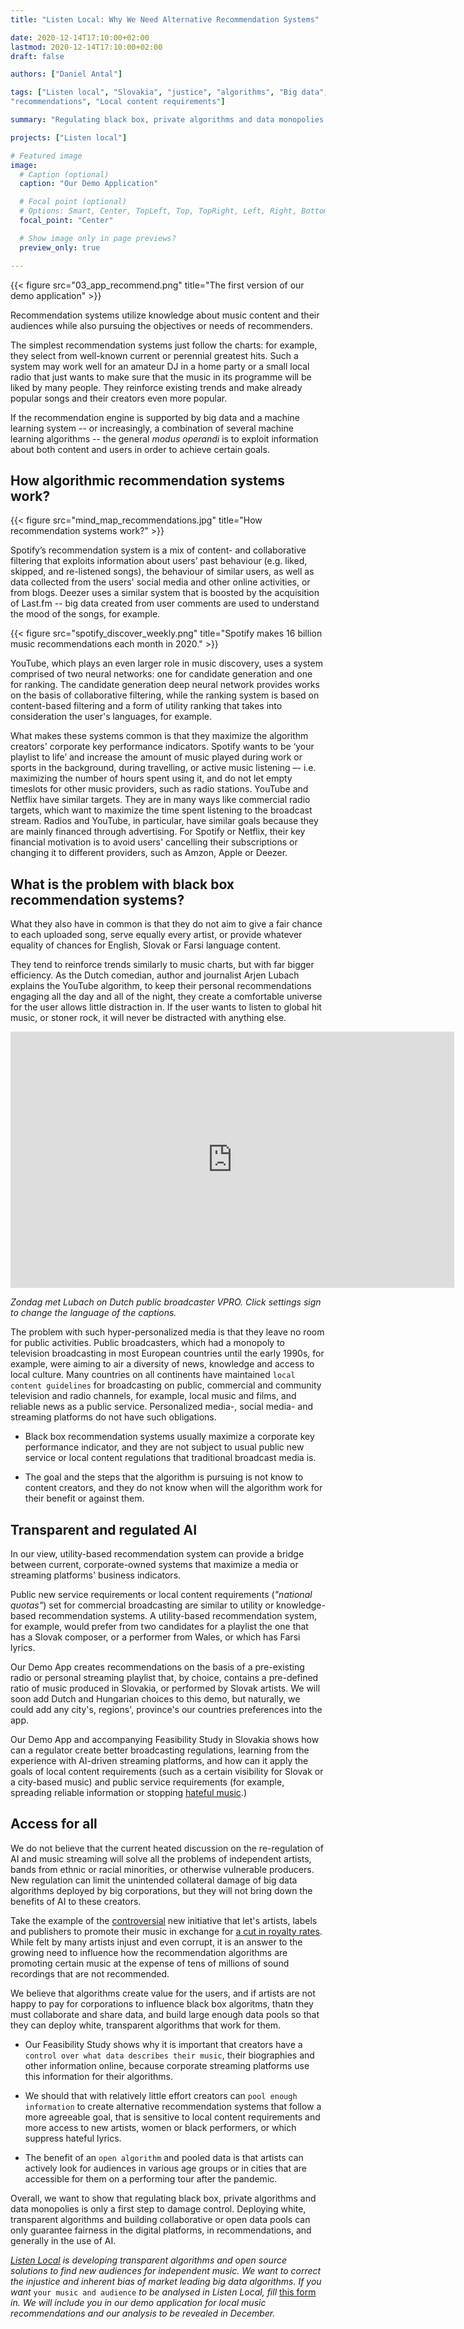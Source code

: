 ```yaml
---
title: "Listen Local: Why We Need Alternative Recommendation Systems"

date: 2020-12-14T17:10:00+02:00
lastmod: 2020-12-14T17:10:00+02:00
draft: false

authors: ["Daniel Antal"]

tags: ["Listen local", "Slovakia", "justice", "algorithms", "Big data", 
"recommendations", "Local content requirements"]

summary: "Regulating black box, private algorithms and data monopolies is only a first step to damage control. Deploying white, transparent algorithms and building collaborative or open data pools can only guarantee fairness in the digital platforms, in recommendations, and generally in the use of AI."

projects: ["Listen local"]

# Featured image
image:
  # Caption (optional)
  caption: "Our Demo Application"

  # Focal point (optional)
  # Options: Smart, Center, TopLeft, Top, TopRight, Left, Right, BottomLeft, Bottom, BottomRight
  focal_point: "Center"

  # Show image only in page previews?
  preview_only: true

---
```


{{< figure src="03_app_recommend.png" title="The first version of our demo application" >}}
 
Recommendation systems utilize knowledge about music content and their audiences while also pursuing the objectives or needs of recommenders.

The simplest recommendation systems just follow the charts: for example, they select from well-known current or perennial greatest hits. Such a system may work well for an amateur DJ in a home party or a small local radio that just wants to make sure that the music in its programme will be liked by many people. They reinforce existing trends and make already popular songs and their creators even more popular.

If the recommendation engine is supported by big data and a machine learning system -- or increasingly, a combination of several machine learning algorithms -- the general *modus operandi* is to exploit information about both content and users in order to achieve certain goals.

## How algorithmic recommendation systems work?

{{< figure src="mind_map_recommendations.jpg" title="How recommendation systems work?" >}}

Spotify’s recommendation system is a mix of content- and collaborative filtering that exploits information about users’ past behaviour (e.g. liked, skipped, and re-listened songs), the behaviour of similar users, as well as data collected from the users' social media and other online activities, or from blogs. Deezer uses a similar system that is boosted by the acquisition of Last.fm -- big data created from user comments are used to understand the mood of the songs, for example.

{{< figure src="spotify_discover_weekly.png" title="Spotify makes 16 billion music recommendations each month in 2020." >}}

YouTube, which plays an even larger role in music discovery, uses a system comprised of two neural networks: one for candidate generation and one for ranking. The candidate generation deep neural network provides works on the basis of collaborative filtering, while the ranking system is based on content-based filtering and a form of utility ranking that takes into consideration the user's languages, for example.

What makes these systems common is that they maximize the algorithm creators' corporate key performance indicators. Spotify wants to be ‘your playlist to life’ and increase the amount of music played during work or sports in the background, during travelling, or active music listening –- i.e. maximizing the number of hours spent using it, and do not let empty timeslots for other music providers, such as radio stations. YouTube and Netflix have similar targets. They are in many ways like commercial radio targets, which want to maximize the time spent listening to the broadcast stream. Radios and YouTube, in particular, have similar goals because they are mainly financed through advertising. For Spotify or Netflix, their key financial motivation is to avoid users' cancelling their subscriptions or changing it to different providers, such as Amzon, Apple or Deezer.

## What is the problem with black box recommendation systems?

What they also have in common is that they do not aim to give a fair chance to each uploaded song, serve equally every artist, or provide whatever equality of chances for English, Slovak or Farsi language content.

They tend to reinforce trends similarly to music charts, but with far bigger efficiency. As the Dutch comedian, author and journalist Arjen Lubach explains the YouTube algorithm, to keep their personal recommendations engaging all the day and all of the night, they create a comfortable universe for the user allows little distraction in. If the user wants to listen to global hit music, or stoner rock, it will never be distracted with anything else.

<iframe width="710" height="410" src="https://www.youtube.com/embed/FLoR2Spftwg?cc_load_policy=1&origin=http://dataandlyrics.com&cc_lang_pref=en" frameborder="0" allow="accelerometer; autoplay; clipboard-write; encrypted-media; gyroscope; picture-in-picture" allowfullscreen></iframe>

*Zondag met Lubach on Dutch public broadcaster VPRO. Click settings sign to change the language of the captions.*

The problem with such hyper-personalized media is that they leave no room for public activities.  Public broadcasters, which had a monopoly to television broadcasting in most European countries until the early 1990s, for example, were aiming to air a diversity of news, knowledge and access to local culture. Many countries on all continents have maintained `local content guidelines` for broadcasting on public, commercial and community television and radio channels, for example, local music and films, and reliable news as a public service. Personalized media-, social media- and streaming platforms do not have such obligations.

* Black box recommendation systems usually maximize a corporate key performance indicator, and they are not subject to usual public new service or local content regulations that traditional broadcast media is.

* The goal and the steps that the algorithm is pursuing is not know to content creators, and they do not know when will the algorithm work for their benefit or against them.

## Transparent and regulated AI

In our view, utility-based recommendation system can provide a bridge between current, corporate-owned systems that maximize a media or streaming platforms' business indicators.

Public new service requirements or local content requirements (*"national quotas"*) set for commercial broadcasting are similar to utility or knowledge-based recommendation systems. A utility-based recommendation system, for example, would prefer from two candidates for a playlist the one that has a Slovak composer, or a performer from Wales, or which has Farsi lyrics. 

Our Demo App creates recommendations on the basis of a pre-existing radio or personal streaming playlist that, by choice, contains a pre-defined ratio of music produced in Slovakia, or performed by Slovak artists. We will soon add Dutch and Hungarian choices to this demo, but naturally, we could add any city's, regions', province's our countries preferences into the app. 

Our Demo App and accompanying Feasibility Study in Slovakia shows how can a regulator create better broadcasting regulations, learning from the experience with AI-driven streaming platforms, and how can it apply the goals of local content requirements (such as a certain visibility for Slovak or a city-based music) and public service requirements (for example, spreading reliable information or stopping [hateful music](https://dataandlyrics.com/post/2020-10-30-racist-algorithm/).)

## Access for all

We do not believe that the current heated discussion on the re-regulation of AI and music streaming will solve all the problems of independent artists, bands from ethnic or racial minorities, or otherwise vulnerable producers. New regulation can limit the unintended collateral damage of big data algorithms deployed by big corporations, but they will not bring down the benefits of AI to these creators.

Take the example of the [controversial](https://www.theguardian.com/technology/2020/nov/03/spotify-artists-promote-music-exchange-cut-royalty-rates-payola-algorithm) new initiative that let's artists, labels and publishers to promote their music in exchange for [a cut in royalty rates](https://newsroom.spotify.com/2020-11-02/amplifying-artist-input-in-your-personalized-recommendations/). While felt by many artists injust and even corrupt, it is an answer to the growing need to influence how the recommendation algorithms are promoting certain music at the expense of tens of millions of sound recordings that are not recommended.

We believe that algorithms create value for the users, and if artists are not happy to pay for corporations to influence black box algoritms, thatn they must collaborate and share data, and build large enough data pools so that they can deploy white, transparent algorithms that work for them. 
* Our Feasibility Study shows why it is important that creators have a `control over what data describes their music`, their biographies and other information online, because corporate streaming platforms use this information for their algorithms.

* We should that with relatively little effort creators can `pool enough information` to create alternative recommendation systems that follow a more agreeable goal, that is sensitive to local content requirements and more access to new artists, women or black performers, or which suppress hateful lyrics.

* The benefit of an `open algorithm` and pooled data is that artists can actively look for audiences in various age groups or in cities that are accessible for them on a performing tour after the pandemic.

Overall, we want to show that regulating black box, private algorithms and data monopolies is only a first step to damage control. Deploying white, transparent algorithms and building collaborative or open data pools can only guarantee fairness in the digital platforms, in recommendations, and generally in the use of AI.

*[Listen Local](https://dataandlyrics.com/tag/listen-local/) is developing transparent algorithms and open source solutions to find new audiences for independent music. We want to correct the injustice and inherent bias of market leading big data algorithms. If you want* `your music and audience` *to be analysed in Listen Local, fill* [this form](https://www.surveymonkey.com/r/ll_collector_2020) *in. We will include you in our demo application for local music recommendations and our analysis to be revealed in December.*
